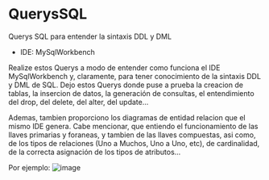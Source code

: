 # QuerysSQL
 Querys SQL para entender la sintaxis DDL y DML

- IDE: MySqlWorkbench

Realize estos Querys a modo de entender como funciona el IDE MySqlWorkbench y, claramente, para tener conocimiento
de la sintaxis DDL y DML de SQL.
Dejo estos Querys donde puse a prueba la creacion de tablas, la insercion de datos, la generación de consultas, el
entendimiento del drop, del delete, del alter, del update...

Ademas, tambien proporciono los diagramas de entidad relacion que el mismo IDE genera.
Cabe mencionar, que entiendo el funcionamiento de las llaves primarias y foraneas, y tambien de las llaves compuestas,
asi como, de los tipos de relaciones (Uno a Muchos, Uno a Uno, etc), de cardinalidad, de la correcta asignación de los
tipos de atributos...

Por ejemplo:
![image](https://github.com/user-attachments/assets/c0ca9974-dcf0-46fc-895e-f523cbb0e071)

 
